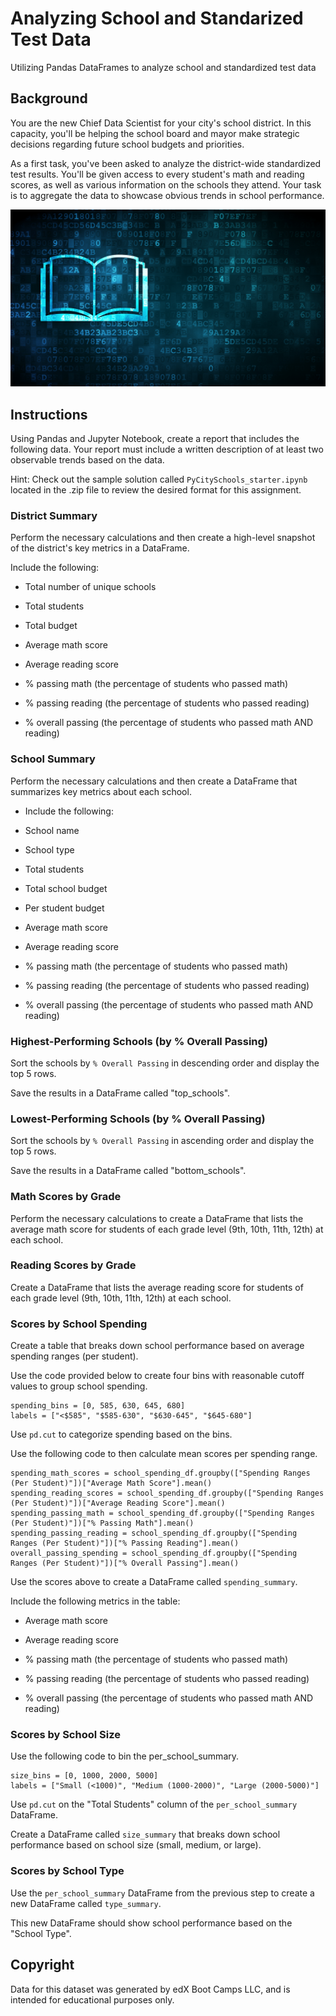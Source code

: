 # Analyzing School and Standarized Test Data

Utilizing Pandas DataFrames to analyze school and standardized test data

## Background

You are the new Chief Data Scientist for your city's school district. In this capacity, you'll be helping the school board and mayor make strategic decisions regarding future school budgets and priorities.

As a first task, you've been asked to analyze the district-wide standardized test results. You'll be given access to every student's math and reading scores, as well as various information on the schools they attend. Your task is to aggregate the data to showcase obvious trends in school performance.

![revenue-per-lead](Images/education.png)

## Instructions

Using Pandas and Jupyter Notebook, create a report that includes the following data. Your report must include a written description of at least two observable trends based on the data.

Hint: Check out the sample solution called `PyCitySchools_starter.ipynb` located in the .zip file to review the desired format for this assignment.

### District Summary

Perform the necessary calculations and then create a high-level snapshot of the district's key metrics in a DataFrame.

Include the following:

* Total number of unique schools

* Total students

* Total budget

* Average math score

* Average reading score

* % passing math (the percentage of students who passed math)

* % passing reading (the percentage of students who passed reading)

* % overall passing (the percentage of students who passed math AND reading)

### School Summary

Perform the necessary calculations and then create a DataFrame that summarizes key metrics about each school.

* Include the following:

* School name

* School type

* Total students

* Total school budget

* Per student budget

* Average math score

* Average reading score

* % passing math (the percentage of students who passed math)

* % passing reading (the percentage of students who passed reading)

* % overall passing (the percentage of students who passed math AND reading)

### Highest-Performing Schools (by % Overall Passing)

Sort the schools by `% Overall Passing` in descending order and display the top 5 rows.

Save the results in a DataFrame called "top_schools".

### Lowest-Performing Schools (by % Overall Passing)

Sort the schools by `% Overall Passing` in ascending order and display the top 5 rows.

Save the results in a DataFrame called "bottom_schools".

### Math Scores by Grade

Perform the necessary calculations to create a DataFrame that lists the average math score for students of each grade level (9th, 10th, 11th, 12th) at each school.

### Reading Scores by Grade

Create a DataFrame that lists the average reading score for students of each grade level (9th, 10th, 11th, 12th) at each school.

### Scores by School Spending

Create a table that breaks down school performance based on average spending ranges (per student).

Use the code provided below to create four bins with reasonable cutoff values to group school spending.

  ```text
  spending_bins = [0, 585, 630, 645, 680]
  labels = ["<$585", "$585-630", "$630-645", "$645-680"]
  ```


Use `pd.cut` to categorize spending based on the bins.

Use the following code to then calculate mean scores per spending range.

  ```text
  spending_math_scores = school_spending_df.groupby(["Spending Ranges (Per Student)"])["Average Math Score"].mean()
  spending_reading_scores = school_spending_df.groupby(["Spending Ranges (Per Student)"])["Average Reading Score"].mean()
  spending_passing_math = school_spending_df.groupby(["Spending Ranges (Per Student)"])["% Passing Math"].mean()
  spending_passing_reading = school_spending_df.groupby(["Spending Ranges (Per Student)"])["% Passing Reading"].mean()
  overall_passing_spending = school_spending_df.groupby(["Spending Ranges (Per Student)"])["% Overall Passing"].mean()
  ```

Use the scores above to create a DataFrame called `spending_summary`.

Include the following metrics in the table:

* Average math score

* Average reading score

* % passing math (the percentage of students who passed math)

* % passing reading (the percentage of students who passed reading)

* % overall passing (the percentage of students who passed math AND reading)

### Scores by School Size
Use the following code to bin the per_school_summary.

  ```text
  size_bins = [0, 1000, 2000, 5000]
  labels = ["Small (<1000)", "Medium (1000-2000)", "Large (2000-5000)"]
  ```
 
Use `pd.cut` on the "Total Students" column of the `per_school_summary` DataFrame.

Create a DataFrame called `size_summary` that breaks down school performance based on school size (small, medium, or large).

### Scores by School Type

Use the `per_school_summary` DataFrame from the previous step to create a new DataFrame called `type_summary`.

This new DataFrame should show school performance based on the "School Type".

## Copyright

Data for this dataset was generated by edX Boot Camps LLC, and is intended for educational purposes only.

